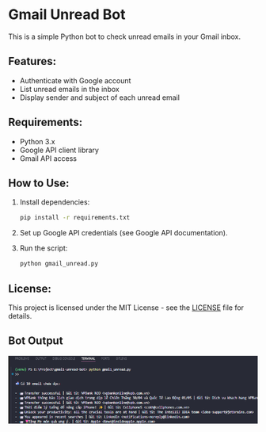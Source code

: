 # Gmail Unread Bot

This is a simple Python bot to check unread emails in your Gmail inbox.

## Features:
- Authenticate with Google account
- List unread emails in the inbox
- Display sender and subject of each unread email

## Requirements:
- Python 3.x
- Google API client library
- Gmail API access

## How to Use:
1. Install dependencies:

    ```bash
    pip install -r requirements.txt
    ```

2. Set up Google API credentials (see Google API documentation).
3. Run the script:

    ```bash
    python gmail_unread.py
    ```

## License:
This project is licensed under the MIT License - see the [LICENSE](LICENSE) file for details.

## Bot Output

![Bot Screenshot](Mail.png)

